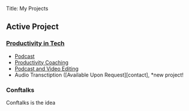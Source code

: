 Title: My Projects

## Active Project
### [Productivity in Tech]

* [Podcast][PIT-Podcast]
* [Productivity Coaching][PIT-Coaching]
* [Podcast and Video Editing][PIT-Editing]
* Audio Transctiption ([Available Upon Request][contact], <span class="text-success small">*new project!</span>

### Conftalks
Conftalks is the idea

[Productivity in Tech]: https://productivityintech.com
[PIT-Podcast]: https://productivityintech.trasnsitor.fm
[PIT-Coaching]: https://productivityintech.com/coaching
[PIT-Editing]: https://productivityintech.com/editing
